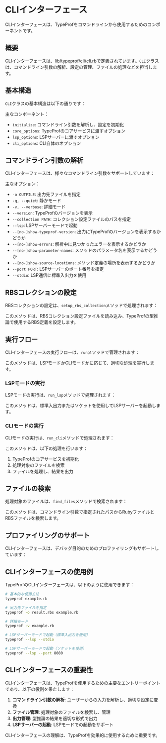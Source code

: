 # CLIインターフェース

CLIインターフェースは、TypeProfをコマンドラインから使用するためのコンポーネントです。

## 概要

CLIインターフェースは、[lib/typeprof/cli/cli.rb](../../lib/typeprof/cli/cli.rb)で定義されています。`CLI`クラスは、コマンドライン引数の解析、設定の管理、ファイルの処理などを担当します。

## 基本構造

`CLI`クラスの基本構造は以下の通りです：

主なコンポーネント：
- `initialize`: コマンドライン引数を解析し、設定を初期化
- `core_options`: TypeProfのコアサービスに渡すオプション
- `lsp_options`: LSPサーバーに渡すオプション
- `cli_options`: CLI自体のオプション

## コマンドライン引数の解析

CLIインターフェースは、様々なコマンドライン引数をサポートしています：

主なオプション：
- `-o OUTFILE`: 出力先ファイルを指定
- `-q, --quiet`: 静かモード
- `-v, --verbose`: 詳細モード
- `--version`: TypeProfのバージョンを表示
- `--collection PATH`: コレクション設定ファイルのパスを指定
- `--lsp`: LSPサーバーモードで起動
- `--[no-]show-typeprof-version`: 出力にTypeProfのバージョンを表示するかどうか
- `--[no-]show-errors`: 解析中に見つかったエラーを表示するかどうか
- `--[no-]show-parameter-names`: メソッドのパラメータ名を表示するかどうか
- `--[no-]show-source-locations`: メソッド定義の場所を表示するかどうか
- `--port PORT`: LSPサーバーのポート番号を指定
- `--stdio`: LSP通信に標準入出力を使用

## RBSコレクションの設定

RBSコレクションの設定は、`setup_rbs_collection`メソッドで処理されます：

このメソッドは、RBSコレクション設定ファイルを読み込み、TypeProfの型推論で使用するRBS定義を設定します。

## 実行フロー

CLIインターフェースの実行フローは、`run`メソッドで管理されます：

このメソッドは、LSPモードかCLIモードかに応じて、適切な処理を実行します。

### LSPモードの実行

LSPモードの実行は、`run_lsp`メソッドで処理されます：

このメソッドは、標準入出力またはソケットを使用してLSPサーバーを起動します。

### CLIモードの実行

CLIモードの実行は、`run_cli`メソッドで処理されます：

このメソッドは、以下の処理を行います：
1. TypeProfのコアサービスを初期化
2. 処理対象のファイルを検索
3. ファイルを処理し、結果を出力

## ファイルの検索

処理対象のファイルは、`find_files`メソッドで検索されます：

このメソッドは、コマンドライン引数で指定されたパスからRubyファイルとRBSファイルを検索します。

## プロファイリングのサポート

CLIインターフェースは、デバッグ目的のためのプロファイリングもサポートしています：

## CLIインターフェースの使用例

TypeProfのCLIインターフェースは、以下のように使用できます：

```bash
# 基本的な使用方法
typeprof example.rb

# 出力先ファイルを指定
typeprof -o result.rbs example.rb

# 詳細モード
typeprof -v example.rb

# LSPサーバーモードで起動（標準入出力を使用）
typeprof --lsp --stdio

# LSPサーバーモードで起動（ソケットを使用）
typeprof --lsp --port 8080
```

## CLIインターフェースの重要性

CLIインターフェースは、TypeProfを使用するための主要なエントリーポイントであり、以下の役割を果たします：

1. **コマンドライン引数の解析**: ユーザーからの入力を解析し、適切な設定に変換
2. **ファイル管理**: 処理対象のファイルを検索し、管理
3. **出力管理**: 型推論の結果を適切な形式で出力
4. **LSPサーバーの起動**: LSPモードでの起動をサポート

CLIインターフェースの理解は、TypeProfを効果的に使用するために重要です。
